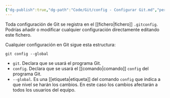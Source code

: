 ```yaml
---
{"dg-publish":true,"dg-path":"Code/Git/config - Configurar Git.md","permalink":"/code/git/config-configurar-git/","created":"2024-03-27T16:18","updated":"2024-03-27T16:57"}
---
```


Toda configuración de Git se registra en el [[fichero\|fichero]] `.gitconfig`. Podrías añadir o modificar cualquier configuración directamente editando este fichero.

Cualquier configuración en Git sigue esta estructura:
```shell
git config --global
```
- `git`. Declara que se usará el programa Git.
- `config`. Declara que se usará el [[comando\|comando]] `config` del programa Git.
- `--global`. Es una [[etiqueta\|etiqueta]] del comando `config` que indica a que nivel se harán los cambios. En este caso los cambios afectarán a todos los usuarios del equipo.